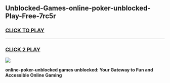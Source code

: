 
## Unblocked-Games-online-poker-unblocked-Play-Free-7rc5r
<h3>
<a href="https://premium76.site?title=online-poker-unblocked&ref=18A1">CLICK TO PLAY</a></h3>
<hr>

<h3>
<a href="https://premium76.site?title=online-poker-unblocked&ref=18A1">CLICK 2 PLAY</a>
  
</h3>

<a href="https://premium76.site?title=online-poker-unblocked&ref=18A1"><img src="https://clearcache.store/games.png"></a>


**online-poker-unblocked games unblocked: Your Gateway to Fun and Accessible Online Gaming**
